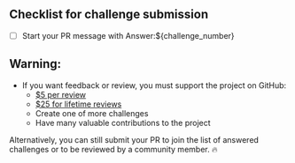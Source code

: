 ## Checklist for challenge submission

- [ ] Start your PR message with Answer:${challenge_number}

## Warning:

- If you want feedback or review, you must support the project on GitHub:
  - [$5 per review](https://github.com/sponsors/tomalaforge)
  - [$25 for lifetime reviews](https://github.com/sponsors/tomalaforge)
  - Create one of more challenges
  - Have many valuable contributions to the project

Alternatively, you can still submit your PR to join the list of answered challenges or to be reviewed by a community member. 🔥
